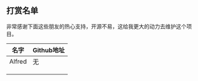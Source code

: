 ## 打赏名单

非常感谢下面这些朋友的热心支持，开源不易，这给我更大的动力去维护这个项目。

| 名字   | Github地址 |
| ------ | ---------- |
| Alfred | 无         |
|        |            |
|        |            |
|        |            |

